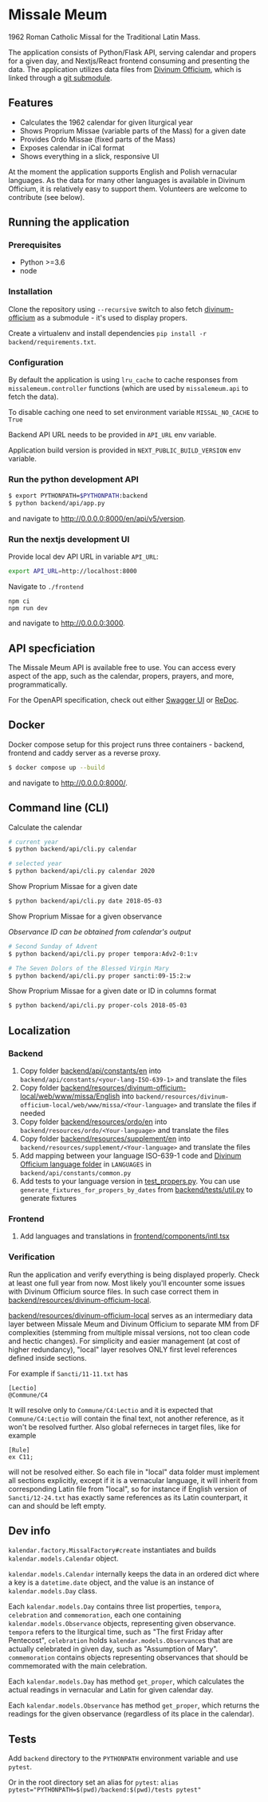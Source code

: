 # Missale Meum

1962 Roman Catholic Missal for the Traditional Latin Mass.

The application consists of Python/Flask API, serving calendar and propers for a given day, and Nextjs/React frontend consuming 
and presenting the data. The application utilizes data files from
 [Divinum Officium](https://github.com/DivinumOfficium/divinum-officium), which is linked through a
 [git submodule](./backend/resources).

## Features 

* Calculates the 1962 calendar for given liturgical year
* Shows Proprium Missae (variable parts of the Mass) for a given date
* Provides Ordo Missae (fixed parts of the Mass)
* Exposes calendar in iCal format
* Shows everything in a slick, responsive UI

At the moment the application supports English and Polish vernacular languages. As the data for many other languages
is available in Divinum Officium, it is relatively easy to support them. Volunteers are welcome to contribute (see below). 

## Running the application

### Prerequisites

* Python >=3.6
* node

### Installation

Clone the repository using `--recursive` switch to also fetch [divinum-officium](https://github.com/DivinumOfficium/divinum-officium)
as a submodule - it's used to display propers.

Create a virtualenv and install dependencies `pip install -r backend/requirements.txt`.

### Configuration

By default the application is using `lru_cache` to cache responses from `missalemeum.controller` functions (which are
used by `missalemeum.api` to fetch the data).

To disable caching one need to set environment variable `MISSAL_NO_CACHE` to `True`

Backend API URL needs to be provided in `API_URL` env variable.

Application build version is provided in `NEXT_PUBLIC_BUILD_VERSION` env variable.

### Run the python development API

```bash
$ export PYTHONPATH=$PYTHONPATH:backend
$ python backend/api/app.py
```

and navigate to http://0.0.0.0:8000/en/api/v5/version.

### Run the nextjs development UI

Provide local dev API URL in variable `API_URL`:

```bash
export API_URL=http://localhost:8000
```

Navigate to `./frontend`

```
npm ci
npm run dev
```

and navigate to http://0.0.0.0:3000.

## API specficiation

The Missale Meum API is available free to use. You can access every aspect of the app, such as the calendar, propers, prayers, and more, programmatically.

For the OpenAPI specification, check out either [Swagger UI](https://www.missalemeum.com/docs) or [ReDoc](https://www.missalemeum.com/redoc).


## Docker

Docker compose setup for this project runs three containers - backend, frontend and caddy server as a reverse proxy.

```bash
$ docker compose up --build
```

and navigate to http://0.0.0.0:8000/.

## Command line (CLI)

Calculate the calendar
```bash
# current year
$ python backend/api/cli.py calendar

# selected year
$ python backend/api/cli.py calendar 2020
```

Show Proprium Missae for a given date
```bash
$ python backend/api/cli.py date 2018-05-03
```

Show Proprium Missae for a given observance

*Observance ID can be obtained from calendar's output*
```bash
# Second Sunday of Advent
$ python backend/api/cli.py proper tempora:Adv2-0:1:v

# The Seven Dolors of the Blessed Virgin Mary
$ python backend/api/cli.py proper sancti:09-15:2:w
```

Show Proprium Missae for a given date or ID in columns format
```bash
$ python backend/api/cli.py proper-cols 2018-05-03
```

## Localization

### Backend

1. Copy folder [backend/api/constants/en](backend/api/constants/en) into `backend/api/constants/<your-lang-ISO-639-1>` and translate the files
2. Copy folder [backend/resources/divinum-officium-local/web/www/missa/English](backend/resources/divinum-officium-local/web/www/missa/English) into `backend/resources/divinum-officium-local/web/www/missa/<Your-language>` and translate the files if needed
3. Copy folder [backend/resources/ordo/en](backend/resources/ordo/en) into `backend/resources/ordo/<Your-language>` and translate the files
4. Copy folder [backend/resources/supplement/en](backend/resources/supplement/en) into `backend/resources/supplement/<Your-language>` and translate the files
5. Add mapping between your language ISO-639-1 code and [Divinum Officium language folder](https://github.com/DivinumOfficium/divinum-officium/tree/master/web/www/missa) in `LANGUAGES` in `backend/api/constants/common.py`
6. Add tests to your language version in [test_propers.py](backend/tests/test_propers.py). You can use  `generate_fixtures_for_propers_by_dates` from [backend/tests/util.py](backend/tests/util.py) to generate fixtures

### Frontend

1. Add languages and translations in [frontend/components/intl.tsx](frontend/components/intl.tsx)

### Verification

Run the application and verify everything is being displayed properly. Check at least one full year from now. Most likely you'll encounter 
some issues with Divinum Officium source files. In such case correct them in [backend/resources/divinum-officium-local](backend/resources/divinum-officium-local).

[backend/resources/divinum-officium-local](backend/resources/divinum-officium-local) serves as an intermediary data layer between Missale Meum and Divinum Officium to 
separate MM from DF complexities (stemming from multiple missal versions, not too clean code and hectic changes). For 
simplicity and easier management (at cost of higher redundancy), "local" layer resolves ONLY first level references defined
inside sections. 

For example if `Sancti/11-11.txt` has

```
[Lectio]
@Commune/C4
```

It will resolve only to `Commune/C4:Lectio` and it is expected that `Commune/C4:Lectio` will contain the final text, not another reference, as it won't be resolved further. Also global referneces in target files, like for example

```
[Rule]
ex C11;
```

will not be resolved either. So each file in "local" data folder must implement all sections explicitly, except if it is a vernacular 
language, it will inherit from corresponding Latin file from "local", so for instance if English version of `Sancti/12-24.txt` has exactly 
same references as its Latin counterpart, it can and should be left empty.

## Dev info

`kalendar.factory.MissalFactory#create` instantiates and builds `kalendar.models.Calendar` object.

`kalendar.models.Calendar` internally keeps the data in an ordered dict where a key is a `datetime.date` object, and the
value is an instance of `kalendar.models.Day` class.

Each `kalendar.models.Day` contains three list properties, `tempora`, `celebration` and `commemoration`, each one 
containing `kalendar.models.Observance` objects, representing given observance. `tempora` refers to the liturgical
time, such as "The first Friday after Pentecost", `celebration` holds `kalendar.models.Observance`s that are actually
celebrated in given day, such as "Assumption of Mary". `commemoration` contains objects representing observances
that should be commemorated with the main celebration.  

Each `kalendar.models.Day` has method `get_proper`, which calculates the actual readings in vernacular and Latin for given
calendar day. 

Each `kalendar.models.Observance` has method `get_proper`, which returns the readings for the given observance (regardless
of its place in the calendar).

## Tests

Add `backend` directory to the `PYTHONPATH` environment variable and use `pytest`.

Or in the root directory set an alias for `pytest`: `alias pytest="PYTHONPATH=$(pwd)/backend:$(pwd)/tests pytest"`
